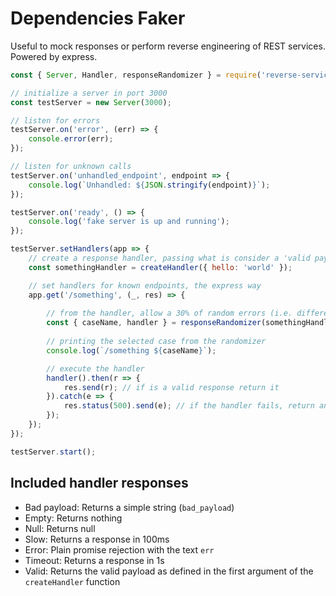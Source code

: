 # Dependencies Faker

Useful to mock responses or perform reverse engineering of REST services. Powered by express.


```javascript
const { Server, Handler, responseRandomizer } = require('reverse-service');

// initialize a server in port 3000
const testServer = new Server(3000);

// listen for errors
testServer.on('error', (err) => {
	console.error(err);
});

// listen for unknown calls
testServer.on('unhandled_endpoint', endpoint => {
	console.log(`Unhandled: ${JSON.stringify(endpoint)}`);
});

testServer.on('ready', () => {
	console.log('fake server is up and running');
});

testServer.setHandlers(app => {
	// create a response handler, passing what is consider a 'valid payload'
	const somethingHandler = createHandler({ hello: 'world' });

	// set handlers for known endpoints, the express way
	app.get('/something', (_, res) => {
		
		// from the handler, allow a 30% of random errors (i.e. different payload, timeouts, etc)
		const { caseName, handler } = responseRandomizer(somethingHandler, .3);
		
		// printing the selected case from the randomizer
		console.log(`/something ${caseName}`);

		// execute the handler
		handler().then(r => {
			res.send(r); // if is a valid response return it
		}).catch(e => {
			res.status(500).send(e); // if the handler fails, return an error
		});
	});
});

testServer.start();
```

## Included handler responses

* Bad payload: Returns a simple string (`bad_payload`)
* Empty: Returns nothing
* Null: Returns null
* Slow: Returns a response in 100ms
* Error: Plain promise rejection with the text `err`
* Timeout: Returns a response in 1s
* Valid: Returns the valid payload as defined in the first argument of the `createHandler` function